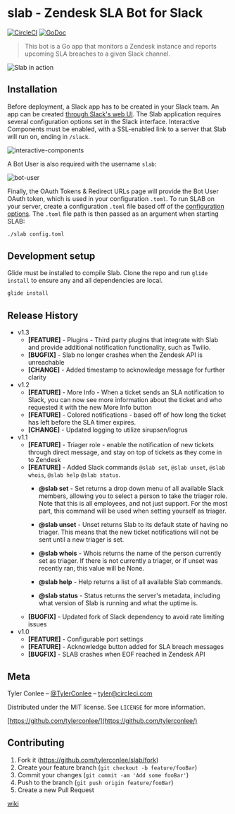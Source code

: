 # slab - Zendesk SLA Bot for Slack

[![CircleCI](https://circleci.com/gh/TylerConlee/slab.svg?style=svg)](https://circleci.com/gh/TylerConlee/slab)
[![GoDoc](https://godoc.org/github.com/TylerConlee/slab?status.svg)](https://godoc.org/github.com/TylerConlee/slab)

> This bot is a Go app that monitors a Zendesk instance and reports upcoming SLA breaches to a given Slack channel.

![Slab in action](https://user-images.githubusercontent.com/3723686/34063510-670880a2-e1a7-11e7-8f18-7b83afaab60f.gif)

## Installation

Before deployment, a Slack app has to be created in your Slack team. An app can be created [through Slack's web UI](https://api.slack.com/apps).
The Slab application requires several configuration options set in the Slack interface.
Interactive Components must be enabled, with a SSL-enabled link to a server that Slab will run on, ending in `/slack`.

![interactive-components](https://user-images.githubusercontent.com/3723686/36488544-8d829c8e-16d8-11e8-9bc1-9f9a2ec403ed.png)

A Bot User is also required with the username `slab`:

![bot-user](https://user-images.githubusercontent.com/3723686/36488590-ae53968e-16d8-11e8-9b69-19e3c7c1f451.png)

Finally, the OAuth Tokens & Redirect URLs page will provide the Bot User OAuth token, which is used in your configuration `.toml`.
To run SLAB on your server, create a configuration `.toml` file based off of the [configuration options](https://github.com/TylerConlee/slab/wiki/Configuring-SLAB).
The `.toml` file path is then passed as an argument when starting SLAB:

```sh
./slab config.toml
```

## Development setup

Glide must be installed to compile Slab. Clone the repo and run `glide install` to ensure any and all dependencies are local.

```sh
glide install
```

## Release History

* v1.3
  * **[FEATURE]** - Plugins - Third party plugins that integrate with Slab and provide additional notification functionality, such as Twilio.
  * **[BUGFIX]** - Slab no longer crashes when the Zendesk API is unreachable
  * **[CHANGE]** - Added timestamp to acknowledge message for further clarity
* v1.2
  * **[FEATURE]** - More Info - When a ticket sends an SLA notification to Slack,
    you can now see more information about the ticket and who requested it with the new More Info button
  * **[FEATURE]** - Colored notifications - based off of how long the ticket has left before the SLA timer expires.
  * **[CHANGE]** - Updated logging to utilize sirupsen/logrus
* v1.1
  * **[FEATURE]** - Triager role - enable the notification of new tickets through direct message,
  and stay on top of tickets as they come in to Zendesk
  * **[FEATURE]** - Added Slack commands `@slab set`, `@slab unset`, `@slab whois`, `@slab help` `@slab status`.
    * **@slab set** -
    Set returns a drop down menu of all available Slack members, allowing you to select a person to take the triager role. Note that this is all employees, and not just support. For the most part, this command will be used when setting yourself as triager.

    * **@slab unset** -
    Unset returns Slab to its default state of having no triager. This means that the new ticket notifications will not be sent until a new triager is set.

    * **@slab whois** -
    Whois returns the name of the person currently set as triager. If there is not currently a triager, or if unset was recently ran, this value will be None.

    * **@slab help** -
    Help returns a list of all available Slab commands.

    * **@slab status** -
    Status returns the server's metadata, including what version of Slab is running and what the uptime is.
  * **[BUGFIX]** - Updated fork of Slack dependency to avoid rate limiting issues
* v1.0
  * **[FEATURE]** - Configurable port settings
  * **[FEATURE]** - Acknowledge button added for SLA breach messages
  * **[BUGFIX]** - SLAB crashes when EOF reached in Zendesk API

## Meta

Tyler Conlee – [@TylerConlee](https://twitter.com/tylerconlee) – tyler@circleci.com

Distributed under the MIT license. See ``LICENSE`` for more information.

[https://github.com/tylerconlee/](https://github.com/tylerconlee/)

## Contributing

1. Fork it (<https://github.com/tylerconlee/slab/fork>)
2. Create your feature branch (`git checkout -b feature/fooBar`)
3. Commit your changes (`git commit -am 'Add some fooBar'`)
4. Push to the branch (`git push origin feature/fooBar`)
5. Create a new Pull Request

[wiki](https://github.com/yourname/yourproject/wiki)
